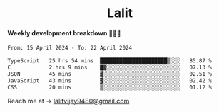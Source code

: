 <h1 align="center">Lalit</h1>

#### Weekly development breakdown 👨🏻‍💻
<!--START_SECTION:waka-->

```txt
From: 15 April 2024 - To: 22 April 2024

TypeScript   25 hrs 54 mins  █████████████████████▒░░░   85.87 %
C            2 hrs 9 mins    █▓░░░░░░░░░░░░░░░░░░░░░░░   07.13 %
JSON         45 mins         ▓░░░░░░░░░░░░░░░░░░░░░░░░   02.51 %
JavaScript   43 mins         ▓░░░░░░░░░░░░░░░░░░░░░░░░   02.42 %
CSS          20 mins         ▒░░░░░░░░░░░░░░░░░░░░░░░░   01.12 %
```

<!--END_SECTION:waka-->

Reach me at → lalitvijay9480@gmail.com
